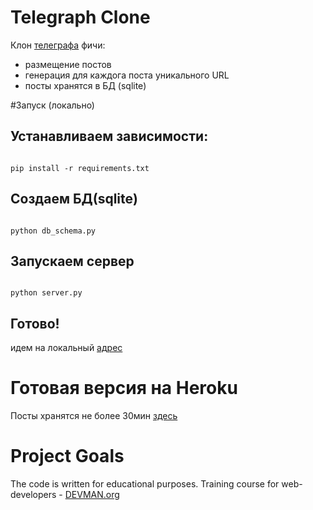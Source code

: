 # Telegraph Clone

Клон [телеграфа](http://telegra.ph/)
фичи:
- размещение постов
- генерация для каждога поста уникального URL
- посты хранятся в БД (sqlite)

#Запуск (локально)

## Устанавливаем зависимости:
```#!bash

pip install -r requirements.txt

```
## Создаем БД(sqlite)
```#!bash

python db_schema.py

```
## Запускаем сервер
```#!bash

python server.py

```
## Готово!
идем на локальный [адрес](http://127.0.0.1:5000/)

# Готовая версия на Heroku
Посты хранятся не более 30мин [здесь](https://dry-dawn-40056.herokuapp.com/)

# Project Goals

The code is written for educational purposes. Training course for web-developers - [DEVMAN.org](https://devman.org)
